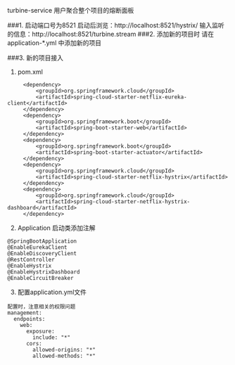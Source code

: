 turbine-service
用户聚合整个项目的熔断面板

###1. 启动端口号为8521
启动后浏览：http://localhost:8521/hystrix/
输入监听的信息：http://localhost:8521/turbine.stream
###2. 添加新的项目时
请在application-*.yml 中添加新的项目


###3. 新的项目接入
   1. pom.xml
   ```$xslt
        <dependency>
            <groupId>org.springframework.cloud</groupId>
            <artifactId>spring-cloud-starter-netflix-eureka-client</artifactId>
        </dependency>
        <dependency>
            <groupId>org.springframework.boot</groupId>
            <artifactId>spring-boot-starter-web</artifactId>
        </dependency>
        <dependency>
            <groupId>org.springframework.boot</groupId>
            <artifactId>spring-boot-starter-actuator</artifactId>
        </dependency>
        <dependency>
            <groupId>org.springframework.cloud</groupId>
            <artifactId>spring-cloud-starter-netflix-hystrix</artifactId>
        </dependency>
        <dependency>
            <groupId>org.springframework.cloud</groupId>
            <artifactId>spring-cloud-starter-netflix-hystrix-dashboard</artifactId>
        </dependency>
```

2. Application 启动类添加注解
```$xslt
@SpringBootApplication
@EnableEurekaClient
@EnableDiscoveryClient
@RestController
@EnableHystrix
@EnableHystrixDashboard
@EnableCircuitBreaker
```
3. 配置application.yml文件
```
配置时，注意相关的权限问题
management:
  endpoints:
    web:
      exposure:
        include: "*"
      cors:
        allowed-origins: "*"
        allowed-methods: "*"
```
